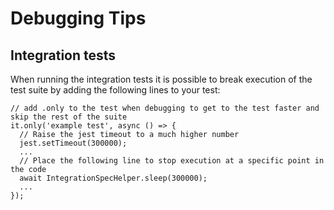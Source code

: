 # Debugging Tips

## Integration tests

When running the integration tests it is possible to break execution of the test suite by adding the following lines to your test:

    // add .only to the test when debugging to get to the test faster and skip the rest of the suite
    it.only('example test', async () => {
      // Raise the jest timeout to a much higher number
      jest.setTimeout(300000);
      ...
      // Place the following line to stop execution at a specific point in the code
      await IntegrationSpecHelper.sleep(300000);
      ...
    });
